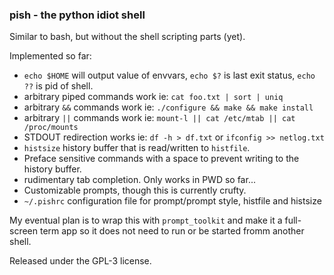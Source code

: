 ### pish - the python idiot shell

Similar to bash, but without the shell scripting parts (yet).

Implemented so far:
 * `echo $HOME` will output value of envvars, `echo $?` is last exit status, `echo ??` is pid of shell.
 * arbitrary piped commands work ie: `cat foo.txt | sort | uniq`
 * arbitrary `&&` commands work ie: `./configure && make && make install`
 * arbitrary `||` commands work ie: `mount-l || cat /etc/mtab || cat /proc/mounts`
 * STDOUT redirection works ie: `df -h > df.txt` or `ifconfig >> netlog.txt`
 * `histsize` history buffer that is read/written to `histfile`.
 * Preface sensitive commands with a space to prevent writing to the history buffer.
 * rudimentary tab completion. Only works in PWD so far...
 * Customizable prompts, though this is currently crufty.
 * `~/.pishrc` configuration file for prompt/prompt style, histfile and histsize

My eventual plan is to wrap this with `prompt_toolkit` and make it a full-screen term app so it does
not need to run or be started fromm another shell.

Released under the GPL-3 license.
